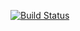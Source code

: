 
[![Build Status](https://travis-ci.org/Ariionex/Hello.png?branch=master)](https://travis-ci.org/Ariionex/Hello)
